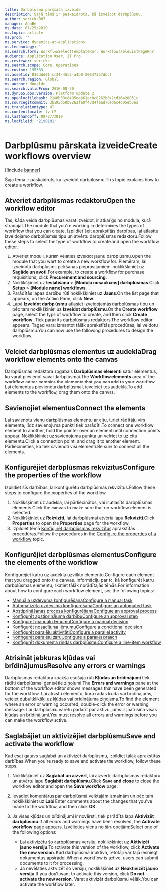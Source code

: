 ```yaml
---
title: Darbplūsmu pārskata izveide
description: Šajā tēmā ir paskaidrots, kā izveidot darbplūsmu.
author: sericks007
manager: AnnBe
ms.date: 07/25/2019
ms.topic: article
ms.prod: ''
ms.service: dynamics-ax-applications
ms.technology: ''
ms.search.form: WorkflowSelectTemplateRnr, WorkflowTableListPageRnr
audience: Application User, IT Pro
ms.reviewer: sericks
ms.search.scope: Core, Operations
ms.custom: 195583
ms.assetid: 836ddd01-cc34-45c3-a4b0-20647357dbc6
ms.search.region: Global
ms.author: donaldc
ms.search.validFrom: 2016-08-30
ms.dyn365.ops.version: Platform update 2
ms.openlocfilehash: 2168b33c8495eab61ec0c8262b042cd16420031c
ms.sourcegitcommit: 3ba95d50b8262fa0f43d4faad76adac4d05eb3ea
ms.translationtype: HT
ms.contentlocale: lv-LV
ms.lasthandoff: 09/27/2019
ms.locfileid: "2190101"
---
```

# <a name="create-workflows-overview"></a><span data-ttu-id="4c15c-103">Darbplūsmu pārskata izveide</span><span class="sxs-lookup"><span data-stu-id="4c15c-103">Create workflows overview</span></span>

[!include [banner](../includes/banner.md)]

<span data-ttu-id="4c15c-104">Šajā tēmā ir paskaidrots, kā izveidot darbplūsmu.</span><span class="sxs-lookup"><span data-stu-id="4c15c-104">This topic explains how to create a workflow.</span></span>

## <a name="open-the-workflow-editor"></a><span data-ttu-id="4c15c-105">Atveriet darbplūsmas redaktoru</span><span class="sxs-lookup"><span data-stu-id="4c15c-105">Open the workflow editor</span></span>

<span data-ttu-id="4c15c-106">Tas, kāda veida darbplūsmas varat izveidot, ir atkarīgs no moduļa, kurā strādājat.</span><span class="sxs-lookup"><span data-stu-id="4c15c-106">The module that you're working in determines the types of workflow that you can create.</span></span> <span data-ttu-id="4c15c-107">Izpildiet šeit aprakstītās darbības, lai atlasītu izveidojamo darbplūsmas tipu un atvērtu darbplūsmas redaktoru.</span><span class="sxs-lookup"><span data-stu-id="4c15c-107">Follow these steps to select the type of workflow to create and open the workflow editor.</span></span>

1. <span data-ttu-id="4c15c-108">Atveriet moduli, kuram vēlaties izveidot jaunu darbplūsmu.</span><span class="sxs-lookup"><span data-stu-id="4c15c-108">Open the module that you want to create a new workflow for.</span></span> <span data-ttu-id="4c15c-109">Piemēram, lai izveidotu darbplūsmu pirkšanas pieprasījumiem, noklikšķiniet uz **Sagāde un avoti**.</span><span class="sxs-lookup"><span data-stu-id="4c15c-109">For example, to create a workflow for purchase requisitions, click **Procurement and sourcing**.</span></span>
2. <span data-ttu-id="4c15c-110">Noklikšķiniet uz **Iestatīšana** &gt; **\[Moduļa nosaukums\] darbplūsmas**.</span><span class="sxs-lookup"><span data-stu-id="4c15c-110">Click **Setup** &gt; **\[Module name\] workflows**.</span></span>
3. <span data-ttu-id="4c15c-111">Parādītās lapas darbību rūtī noklikšķiniet uz **Jauns**.</span><span class="sxs-lookup"><span data-stu-id="4c15c-111">On the list page that appears, on the Action Pane, click **New**.</span></span>
4. <span data-ttu-id="4c15c-112">Lapā **Izveidot darbplūsmu** atlasiet izveidojamās darbplūsmas tipu un pēc tam noklikšķiniet uz **Izveidot darbplūsmu**.</span><span class="sxs-lookup"><span data-stu-id="4c15c-112">On the **Create workflow** page, select the type of workflow to create, and then click **Create workflow**.</span></span> <span data-ttu-id="4c15c-113">Tiek parādīts darbplūsmas redaktors.</span><span class="sxs-lookup"><span data-stu-id="4c15c-113">The workflow editor appears.</span></span> <span data-ttu-id="4c15c-114">Tagad varat izmantot tālāk aprakstītās procedūras, lai veidotu darbplūsmu.</span><span class="sxs-lookup"><span data-stu-id="4c15c-114">You can now use the following procedures to design the workflow.</span></span>

## <a name="drag-workflow-elements-onto-the-canvas"></a><span data-ttu-id="4c15c-115">Velciet darbplūsmas elementus uz audekla</span><span class="sxs-lookup"><span data-stu-id="4c15c-115">Drag workflow elements onto the canvas</span></span>

<span data-ttu-id="4c15c-116">Darbplūsmas redaktora apgabals **Darbplūsmas elementi** satur elementus, ko varat pievienot savai darbplūsmai.</span><span class="sxs-lookup"><span data-stu-id="4c15c-116">The **Workflow elements** area of the workflow editor contains the elements that you can add to your workflow.</span></span> <span data-ttu-id="4c15c-117">Lai elementus pievienotu darbplūsmai, ievelciet tos audeklā.</span><span class="sxs-lookup"><span data-stu-id="4c15c-117">To add elements to the workflow, drag them onto the canvas.</span></span>

## <a name="connect-the-elements"></a><span data-ttu-id="4c15c-118">Savienojiet elementus</span><span class="sxs-lookup"><span data-stu-id="4c15c-118">Connect the elements</span></span>

<span data-ttu-id="4c15c-119">Lai savienotu vienu darbplūsmas elementu ar citu, turiet rādītāju virs elementa, līdz savienojuma punkti tiek parādīti.</span><span class="sxs-lookup"><span data-stu-id="4c15c-119">To connect one workflow element to another, hold the pointer over an element until connection points appear.</span></span> <span data-ttu-id="4c15c-120">Noklikšķiniet uz savienojuma punkta un velciet to uz citu elementu.</span><span class="sxs-lookup"><span data-stu-id="4c15c-120">Click a connection point, and drag it to another element.</span></span> <span data-ttu-id="4c15c-121">Pārliecinieties, ka tiek savienoti visi elementi.</span><span class="sxs-lookup"><span data-stu-id="4c15c-121">Be sure to connect all the elements.</span></span>

## <a name="configure-the-properties-of-the-workflow"></a><span data-ttu-id="4c15c-122">Konfigurējiet darbplūsmas rekvizītus</span><span class="sxs-lookup"><span data-stu-id="4c15c-122">Configure the properties of the workflow</span></span>

<span data-ttu-id="4c15c-123">Izpildiet šīs darbības, lai konfigurētu darbplūsmas rekvizītus.</span><span class="sxs-lookup"><span data-stu-id="4c15c-123">Follow these steps to configure the properties of the workflow.</span></span>

1. <span data-ttu-id="4c15c-124">Noklikšķiniet uz audekla, lai pārliecinātos, vai ir atlasīts darbplūsmas elements.</span><span class="sxs-lookup"><span data-stu-id="4c15c-124">Click the canvas to make sure that no workflow element is selected.</span></span>
2. <span data-ttu-id="4c15c-125">Noklikšķiniet uz **Rekvizīti**, lai darbplūsmai atvērtu lapu **Rekvizīti**.</span><span class="sxs-lookup"><span data-stu-id="4c15c-125">Click **Properties** to open the **Properties** page for the workflow.</span></span>
3. <span data-ttu-id="4c15c-126">Izpildiet tēmā [Konfigurēt darbplūsmas rekvizītus](configure-workflow-properties.md) aprakstītās procedūras.</span><span class="sxs-lookup"><span data-stu-id="4c15c-126">Follow the procedures in the [Configure the properties of a workflow](configure-workflow-properties.md) topic.</span></span>

## <a name="configure-the-elements-of-the-workflow"></a><span data-ttu-id="4c15c-127">Konfigurējiet darbplūsmas elementus</span><span class="sxs-lookup"><span data-stu-id="4c15c-127">Configure the elements of the workflow</span></span>

<span data-ttu-id="4c15c-128">Konfigurējiet katru uz audekla uzvilkto elementu.</span><span class="sxs-lookup"><span data-stu-id="4c15c-128">Configure each element that you dragged onto the canvas.</span></span> <span data-ttu-id="4c15c-129">Informāciju par to, kā konfigurēt katru darbplūsmas elementu, skatiet tālāk norādītajās tēmās.</span><span class="sxs-lookup"><span data-stu-id="4c15c-129">For information about how to configure each workflow element, see the following topics:</span></span>

- [<span data-ttu-id="4c15c-130">Manuāla uzdevuma konfigurēšana</span><span class="sxs-lookup"><span data-stu-id="4c15c-130">Configure a manual task</span></span>](configure-manual-task-workflow.md)
- [<span data-ttu-id="4c15c-131">Automatizēta uzdevuma konfigurēšana</span><span class="sxs-lookup"><span data-stu-id="4c15c-131">Configure an automated task</span></span>](configure-automated-task-workflow.md)
- [<span data-ttu-id="4c15c-132">Apstiprināšanas procesa konfigurēšana</span><span class="sxs-lookup"><span data-stu-id="4c15c-132">Configure an approval process</span></span>](configure-approval-process-workflow.md)
- [<span data-ttu-id="4c15c-133">Konfigurēt apstiprinājuma darbību</span><span class="sxs-lookup"><span data-stu-id="4c15c-133">Configure an approval step</span></span>](configure-approval-step-workflow.md)
- [<span data-ttu-id="4c15c-134">Konfigurēt manuālu lēmumu</span><span class="sxs-lookup"><span data-stu-id="4c15c-134">Configure a manual decision</span></span>](configure-manual-decision-workflow.md)
- [<span data-ttu-id="4c15c-135">Konfigurēt nosacījuma lēmumu</span><span class="sxs-lookup"><span data-stu-id="4c15c-135">Configure a conditional decision</span></span>](configure-conditional-decision-workflow.md)
- [<span data-ttu-id="4c15c-136">Konfigurēt paralēlu aktivitāti</span><span class="sxs-lookup"><span data-stu-id="4c15c-136">Configure a parallel activity</span></span>](configure-parallel-activity-workflow.md)
- [<span data-ttu-id="4c15c-137">Konfigurēt paralēlu zaru</span><span class="sxs-lookup"><span data-stu-id="4c15c-137">Configure a parallel branch</span></span>](configure-parallel-branch-workflow.md)
- [<span data-ttu-id="4c15c-138">Konfigurēt dokumenta rindas darbplūsmu</span><span class="sxs-lookup"><span data-stu-id="4c15c-138">Configure a line-item workflow</span></span>](configure-line-item-workflow.md)

## <a name="resolve-any-errors-or-warnings"></a><span data-ttu-id="4c15c-139">Atrisināt jebkuras kļūdas vai brīdinājumus</span><span class="sxs-lookup"><span data-stu-id="4c15c-139">Resolve any errors or warnings</span></span>

<span data-ttu-id="4c15c-140">Darbplūsmas redaktora apakšā esošajā rūtī **Kļūdas un brīdinājumi** tiek rādīti darbplūsmai ģenerētie ziņojumi.</span><span class="sxs-lookup"><span data-stu-id="4c15c-140">The **Errors and warnings** pane at the bottom of the workflow editor shows messages that have been generated for the workflow.</span></span> <span data-ttu-id="4c15c-141">Lai atrastu elementu, kurā radās kļūda vai brīdinājums, veiciet dubultklikšķi uz kļūdas vai brīdinājuma ziņojuma.</span><span class="sxs-lookup"><span data-stu-id="4c15c-141">To find the element where an error or warning occurred, double-click the error or warning message.</span></span> <span data-ttu-id="4c15c-142">Lai darbplūsmu varētu padarīt par aktīvu, jums ir jāatrisina visas kļūdas un brīdinājumi.</span><span class="sxs-lookup"><span data-stu-id="4c15c-142">You must resolve all errors and warnings before you can make the workflow active.</span></span>

## <a name="save-and-activate-the-workflow"></a><span data-ttu-id="4c15c-143">Saglabājiet un aktivizējiet darbplūsmu</span><span class="sxs-lookup"><span data-stu-id="4c15c-143">Save and activate the workflow</span></span>

<span data-ttu-id="4c15c-144">Kad esat gatavs saglabāt un aktivizēt darbplūsmu, izpildiet tālāk aprakstītās darbības.</span><span class="sxs-lookup"><span data-stu-id="4c15c-144">When you're ready to save and activate the workflow, follow these steps.</span></span>

1. <span data-ttu-id="4c15c-145">Noklikšķiniet uz **Saglabāt un aizvērt**, lai aizvērtu darbplūsmas redaktoru un atvērtu lapu **Saglabāt darbplūsmu**.</span><span class="sxs-lookup"><span data-stu-id="4c15c-145">Click **Save and close** to close the workflow editor and open the **Save workflow** page.</span></span>
2. <span data-ttu-id="4c15c-146">Ievadiet komentārus par darbplūsmā veiktajām izmaiņām un pēc tam noklikšķiniet uz **Labi**.</span><span class="sxs-lookup"><span data-stu-id="4c15c-146">Enter comments about the changes that you've made to the workflow, and then click **OK**.</span></span>
3. <span data-ttu-id="4c15c-147">Ja visas kļūdas un brīdinājumi ir novērsti, tiek parādīta lapa **Aktivizēt darbplūsmu**.</span><span class="sxs-lookup"><span data-stu-id="4c15c-147">If all errors and warnings have been resolved, the **Activate workflow** page appears.</span></span> <span data-ttu-id="4c15c-148">Izvēlieties vienu no šīm opcijām:</span><span class="sxs-lookup"><span data-stu-id="4c15c-148">Select one of the following options:</span></span>

    - <span data-ttu-id="4c15c-149">Lai aktivizētu šo darbplūsmas versiju, noklikšķiniet uz **Aktivizēt jauno versiju**.</span><span class="sxs-lookup"><span data-stu-id="4c15c-149">To activate this version of the workflow, click **Activate the new version**.</span></span> <span data-ttu-id="4c15c-150">Kad darbplūsma ir aktīva, lietotāji var tajā iesniegt dokumentus apstrādei.</span><span class="sxs-lookup"><span data-stu-id="4c15c-150">When a workflow is active, users can submit documents to it for processing.</span></span>
    - <span data-ttu-id="4c15c-151">Ja nevēlaties aktivizēt šo versiju, noklikšķiniet uz **Neaktivizēt jauno versiju**.</span><span class="sxs-lookup"><span data-stu-id="4c15c-151">If you don't want to activate this version, click **Do not activate the new version**.</span></span> <span data-ttu-id="4c15c-152">Varat aktivizēt darbplūsmu vēlāk.</span><span class="sxs-lookup"><span data-stu-id="4c15c-152">You can activate the workflow later.</span></span>
